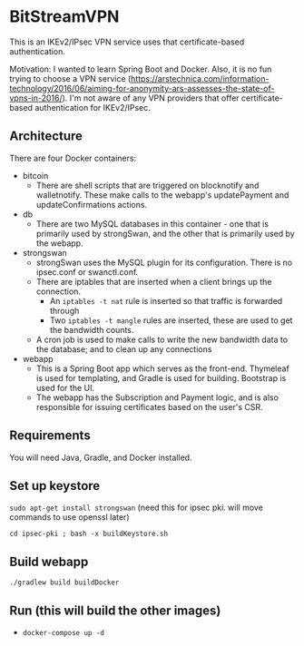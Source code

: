 # BitStreamVPN

This is an IKEv2/IPsec VPN service uses that certificate-based authentication.

Motivation: I wanted to learn Spring Boot and Docker. Also, it is no fun trying to choose a VPN service (https://arstechnica.com/information-technology/2016/06/aiming-for-anonymity-ars-assesses-the-state-of-vpns-in-2016/). I'm not aware of any VPN providers that offer certificate-based authentication for IKEv2/IPsec.

## Architecture
There are four Docker containers:
- bitcoin
    - There are shell scripts that are triggered on blocknotify and walletnotify. These make calls to the webapp's updatePayment and updateConfirmations actions.
- db
    - There are two MySQL databases in this container - one that is primarily used by strongSwan, and the other that is primarily used by the webapp.
- strongswan
    - strongSwan uses the MySQL plugin for its configuration. There is no ipsec.conf or swanctl.conf.
    - There are iptables that are inserted when a client brings up the connection. 
        - An `iptables -t nat` rule is inserted so that traffic is forwarded through
        - Two `iptables -t mangle` rules are inserted, these are used to get the bandwidth counts.
    - A cron job is used to make calls to write the new bandwidth data to the database; and to clean up any connections
- webapp
    - This is a Spring Boot app which serves as the front-end. Thymeleaf is used for templating, and Gradle is used for building. Bootstrap is used for the UI.
    - The webapp has the Subscription and Payment logic, and is also responsible for issuing certificates based on the user's CSR.

## Requirements
You will need Java, Gradle, and Docker installed.

## Set up keystore
`sudo apt-get install strongswan` (need this for ipsec pki. will move commands to use openssl later)

`cd ipsec-pki ; bash -x buildKeystore.sh`    

## Build webapp
`./gradlew build buildDocker`

## Run (this will build the other images)
- `docker-compose up -d`
